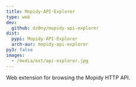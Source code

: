 ```yaml
---
title: Mopidy-API-Explorer
type: web
dev:
  github: dz0ny/mopidy-api-explorer
dist:
  pypi: Mopidy-API-Explorer
  arch-aur: mopidy-api-explorer
py3: false
images:
  - /media/ext/api-explorer.jpg
---
```


Web extension for browsing the Mopidy HTTP API.
